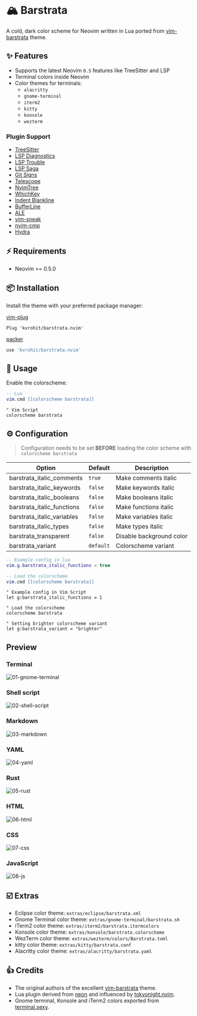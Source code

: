 # 🏔 Barstrata

A cold, dark color scheme for Neovim written in Lua ported from [vim-barstrata](https://github.com/arzg/vim-barstrata) theme.

## ✨ Features

- Supports the latest Neovim `0.5` features like TreeSitter and LSP
- Terminal colors inside Neovim
- Color themes for terminals:
  - `alacritty`
  - `gnome-terminal`
  - `iterm2`
  - `kitty`
  - `konsole`
  - `wezterm`

### Plugin Support

- [TreeSitter](https://github.com/nvim-treesitter/nvim-treesitter)
- [LSP Diagnostics](https://neovim.io/doc/user/lsp.html)
- [LSP Trouble](https://github.com/folke/lsp-trouble.nvim)
- [LSP Saga](https://github.com/glepnir/lspsaga.nvim)
- [Git Signs](https://github.com/lewis6991/gitsigns.nvim)
- [Telescope](https://github.com/nvim-telescope/telescope.nvim)
- [NvimTree](https://github.com/kyazdani42/nvim-tree.lua)
- [WhichKey](https://github.com/liuchengxu/vim-which-key)
- [Indent Blankline](https://github.com/lukas-reineke/indent-blankline.nvim)
- [BufferLine](https://github.com/akinsho/nvim-bufferline.lua)
- [ALE](https://github.com/dense-analysis/ale)
- [vim-sneak](https://github.com/justinmk/vim-sneak)
- [nvim-cmp](https://github.com/hrsh7th/nvim-cmp)
- [Hydra](https://github.com/anuvyklack/hydra.nvim)

## ⚡️ Requirements

- Neovim >= 0.5.0

## 📦 Installation

Install the theme with your preferred package manager:

[vim-plug](https://github.com/junegunn/vim-plug)

```vim
Plug 'kvrohit/barstrata.nvim'
```

[packer](https://github.com/wbthomason/packer.nvim)

```lua
use 'kvrohit/barstrata.nvim'
```

## 🚀 Usage

Enable the colorscheme:

```lua
-- Lua
vim.cmd [[colorscheme barstrata]]
```

```vim
" Vim Script
colorscheme barstrata
```

## ⚙️ Configuration

> Configuration needs to be set **BEFORE** loading the color scheme with `colorscheme barstrata`

| Option                     | Default   | Description              |
| -------------------------- | --------- | ------------------------ |
| barstrata_italic_comments  | `true`    | Make comments italic     |
| barstrata_italic_keywords  | `false`   | Make keywords italic     |
| barstrata_italic_booleans  | `false`   | Make booleans italic     |
| barstrata_italic_functions | `false`   | Make functions italic    |
| barstrata_italic_variables | `false`   | Make variables italic    |
| barstrata_italic_types     | `false`   | Make types italic        |
| barstrata_transparent      | `false`   | Disable background color |
| barstrata_variant          | `default` | Colorscheme variant      |

```lua
-- Example config in lua
vim.g.barstrata_italic_functions = true

-- Load the colorscheme
vim.cmd [[colorscheme barstrata]]
```

```vim
" Example config in Vim Script
let g:barstrata_italic_functions = 1

" Load the colorscheme
colorscheme barstrata
```

```vim
" Setting brighter colorscheme variant
let g:barstrata_variant = "brighter"
```

## Preview

### Terminal

![01-gnome-terminal](https://user-images.githubusercontent.com/1040966/126907857-4bcc17d0-eb5b-4efb-b19b-aed7c281ddce.png)

### Shell script

![02-shell-script](https://user-images.githubusercontent.com/1040966/126907859-a3237745-6f67-4fe6-a990-6be96a466fcd.png)

### Markdown

![03-markdown](https://user-images.githubusercontent.com/1040966/126907860-09243fbf-c01d-4369-9ea1-25e31f705f33.png)

### YAML

![04-yaml](https://user-images.githubusercontent.com/1040966/126907862-8435f068-e494-42f0-8d1c-dd00d110199a.png)

### Rust

![05-rust](https://user-images.githubusercontent.com/1040966/126907863-60ad9141-cf7e-479e-a2a2-034bb04f3359.png)

### HTML

![06-html](https://user-images.githubusercontent.com/1040966/126907867-c50c6865-22d9-4396-ac72-eb42c36be454.png)

### CSS

![07-css](https://user-images.githubusercontent.com/1040966/126907868-190283cc-ae80-44b9-ad1e-f046a2c823bc.png)

### JavaScript

![08-js](https://user-images.githubusercontent.com/1040966/126907870-1e45a9d1-9ed2-4a7c-8b5a-99a99f212e5b.png)

## ☑️ Extras

- Eclipse color theme: `extras/eclipse/barstrata.xml`
- Gnome Terminal color theme: `extras/gnome-terminal/barstrata.sh`
- iTerm2 color theme: `extras/iterm2/barstrata.itermcolors`
- Konsole color theme: `extras/konsole/barstrata.colorscheme`
- WezTerm color theme: `extras/wezterm/colors/Barstrata.toml`
- kitty color theme: `extras/kitty/barstrata.conf`
- Alacritty color theme: `extras/alacritty/barstrata.yaml`

## 👍 Credits

- The original authors of the excellent [vim-barstrata](https://github.com/arzg/vim-barstrata) theme.
- Lua plugin derived from [neon](https://github.com/rafamadriz/neon) and influenced by [tokyonight.nvim](https://github.com/folke/tokyonight.nvim).
- Gnome terminal, Konsole and iTerm2 colors exported from [terminal.sexy](http://terminal.sexy).

